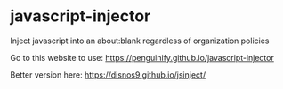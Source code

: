 # javascript-injector
Inject javascript into an about:blank regardless of organization policies

Go to this website to use:
https://penguinify.github.io/javascript-injector

Better version here:
https://disnos9.github.io/jsinject/
